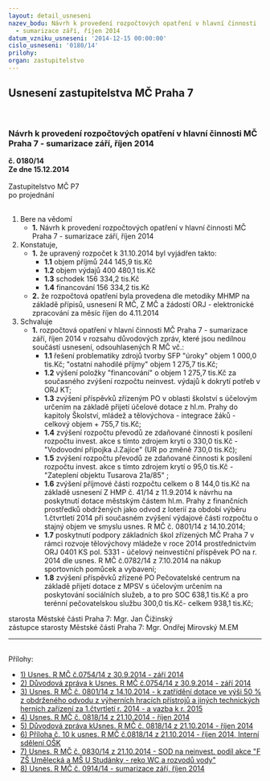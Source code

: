 ```yaml
---
layout: detail_usneseni
nazev_bodu: Návrh k provedení rozpočtových opatření v hlavní činnosti  MČ Praha 7
  - sumarizace září, říjen 2014
datum_vzniku_usneseni: '2014-12-15 00:00:00'
cislo_usneseni: '0180/14'
prilohy: 
organ: zastupitelstvo
---
```

<div id="ucUsn_pList" class="usn">
	<span><h2>Usnesení zastupitelstva MČ Praha 7 </h2>
<br></span><div class="standBody">
<span><h3>Návrh k provedení rozpočtových opatření v hlavní činnosti  MČ Praha 7 - sumarizace září, říjen 2014</h3></span><div class="center">
		<strong>č. 0180/14</strong><br>
	</div>
<div class="center">
		<strong>Ze dne 15.12.2014</strong><br><br>
	</div>Zastupitelstvo MČ P7<br> po projednání<br><br><ol>
<li>Bere na vědomí<ul><li>
<strong>1.</strong> Návrh k provedení rozpočtových opatření v hlavní činnosti  MČ Praha 7 - sumarizace září, říjen 2014</li></ul>
</li>
<li>Konstatuje,<ul>
<li>
<strong>1.</strong> že upravený rozpočet k 31.10.2014 byl vyjádřen takto:<ul>
<li>
<strong>1.1</strong> objem příjmů      244 145,9 tis.Kč</li>
<li>
<strong>1.2</strong> objem výdajů      400 480,1 tis.Kč</li>
<li>
<strong>1.3</strong> schodek               156 334,2 tis.Kč</li>
<li>
<strong>1.4</strong> financování         156 334,2 tis.Kč</li>
</ul>
</li>
<li>
<strong>2.</strong> že rozpočtová opatření byla provedena dle metodiky MHMP na základě přípisů, usnesení R MČ, Z MČ a žádostí ORJ -  elektronické  zpracování za měsíc říjen do 4.11.2014</li>
</ul>
</li>
<li>Schvaluje<ul><li>
<strong>1.</strong> rozpočtová opatření v hlavní činnosti MČ Praha 7 - sumarizace září, říjen  2014 v rozsahu důvodových zpráv, které jsou nedílnou součástí usnesení, odsouhlasených  R MČ vč.:<ul>
<li>
<strong>1.1</strong> řešení problematiky zdrojů tvorby SFP "úroky" objem 1 000,0 tis.Kč; "ostatní nahodilé příjmy" objem  1 275,7 tis.Kč;</li>
<li>
<strong>1.2</strong> výšení položky  "financování"  o objem 1 275,7 tis.Kč za současného zvýšení rozpočtu neinvest. výdajů k dokrytí potřeb v ORJ KT; </li>
<li>
<strong>1.3</strong> zvýšení příspěvků zřízeným PO v oblasti školství s účelovým určením na základě  přijetí účelové dotace z hl.m. Prahy do kapitoly  Školství, mládež a tělovýchova - integrace žáků - celkový objem  +  755,7 tis.Kč;</li>
<li>
<strong>1.4</strong> zvýšení rozpočtu převodů ze zdaňované činnosti k posílení rozpočtu  invest. akce s tímto zdrojem krytí o 330,0 tis.Kč -   "Vodovodní přípojka J.Zajíce" (UR po změně 730,0 tis.Kč);</li>
<li>
<strong>1.5</strong> zvýšení rozpočtu převodů ze zdaňované činnosti k posílení rozpočtu invest. akce s tímto zdrojem krytí o 95,0 tis.Kč - "Zateplení objektu Tusarova 21a/85" ;</li>
<li>
<strong>1.6</strong> zvýšení příjmové části rozpočtu  celkem o 8 144,0  tis.Kč na základě usnesení Z HMP č. 41/14 z 11.9.2014 k návrhu na poskytnutí dotace městským částem hl.m. Prahy z finančních prostředků obdržených jako odvod z loterií za období výběru 1.čtvrtletí 2014 při současném zvýšení výdajové části rozpočtu o stajný objem ve smyslu usnes. R MČ č. 0801/14 z 14.10.2014; </li>
<li>
<strong>1.7</strong> poskytnutí podpory základních škol zřízených MČ Praha 7 v rámci rozvoje tělovýchovy mládeže v roce 2014 prostřednictvím ORJ 0401 KS pol.  5331 - účelový neinvestiční příspěvek PO na r. 2014 dle usnes. R MČ č.0782/14 z 7.10.2014 na nákup sportovních pomůcek a vybavení;</li>
<li>
<strong>1.8</strong> zvýšení příspěvků zřízené PO Pečovatelské centrum na základě přijetí dotace z MPSV s účelovým určením na poskytování sociálních služeb, a to pro SOC 638,1 tis.Kč a pro terénní pečovatelskou službu 300,0 tis.Kč- celkem 938,1 tis.Kč;</li>
</ul>
</li></ul>
</li>
</ol>starosta Městské části Praha 7: Mgr. Jan Čižinský<br>zástupce starosty Městské části Praha 7: Mgr. Ondřej Mirovský M.EM<hr>
<br>Přílohy: <ul>
<li><a href="/zdroj.aspx?typ=4&amp;id=59568&amp;sh=1804963669" target="_blank" title="Soubor (.doc 38 kB)-nové okno">1) Usnes. R MČ č.0754/14 z 30.9.2014 - září 2014</a></li> <li><a href="/zdroj.aspx?typ=4&amp;id=59569&amp;sh=1804999477" target="_blank" title="Soubor (.doc 114,5 kB)-nové okno">2) Důvodová zpráva k Usnes. R MČ č.0754/14 z 30.9.2014 - září 2014</a></li> <li><a href="/zdroj.aspx?typ=4&amp;id=59570&amp;sh=-2131631627" target="_blank" title="Soubor (.doc 36,5 kB)-nové okno">3) Usnes. R MČ č. 0801/14 z 14.10.2014 - k zatřídění dotace ve výši 50 % z obdrženého odvodu z výherních hracích přístrojů a jiných technických herních zařízení za 1.čtvrtletí r. 2014 -  a  vazba k r. 2015     </a></li> <li><a href="/zdroj.aspx?typ=4&amp;id=59571&amp;sh=-2131522091" target="_blank" title="Soubor (.doc 36 kB)-nové okno">4) Usnes. R MČ č. 0818/14 z  21.10.2014 - říjen 2014</a></li> <li><a href="/zdroj.aspx?typ=4&amp;id=59572&amp;sh=-2131697995" target="_blank" title="Soubor (.doc 124,5 kB)-nové okno">5) Důvodová zpráva kUsnes. R MČ č. 0818/14 z  21.10.2014 - říjen 2014</a></li> <li><a href="/zdroj.aspx?typ=4&amp;id=59573&amp;sh=-2131662187" target="_blank" title="Soubor (.pdf 196,6 kB)-nové okno">6) Příloha č. 10 k usnes. R MČ č.0818/14 z  21.10.2014 - říjen 2014, Interní sdělení OŠK  </a></li> <li><a href="/zdroj.aspx?typ=4&amp;id=59574&amp;sh=-2131496843" target="_blank" title="Soubor (.doc 35,5 kB)-nové okno">7) Usnes. R MČ č. 0830/14 z 21.10.2014  - SOD na neinvest. podíl akce "F ZŠ Umělecká a MŠ U Studánky - reko WC a rozvodů vody"</a></li> <li><a href="/zdroj.aspx?typ=4&amp;id=59575&amp;sh=-2131387307" target="_blank" title="Soubor (.doc 33 kB)-nové okno">8) Usnes. R MČ č. 0914/14 - sumarizace září, říjen 2014</a></li> </ul>
</div>
</div>